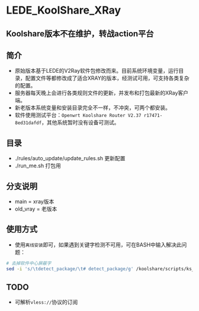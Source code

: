 # LEDE_KoolShare_XRay

## Koolshare版本不在维护，转战action平台

## 简介
* 原始版本基于LEDE的V2Ray软件包修改而来。目前系统环境变量，运行目录，配置文件等都修改成了适合XRAY的版本，经测试可用，可支持各类复杂的配置。
* 服务器每天晚上会进行各类规则文件的更新，并发布和打包最新的XRay客户端。
* 新老版本系统变量和安装目录完全不一样，不冲突，可两个都安装。
* 软件使用测试平台：`Openwrt Koolshare Router V2.37 r17471-8ed31dafdf`，其他系统暂时没有设备可测试。

## 目录
* ./rules/auto_update/update_rules.sh 更新配置
* ./run_me.sh 打包用

## 分支说明
* main = xray版本
* old_vray = 老版本

## 使用方式
* 使用`离线安装`即可，如果遇到关键字检测不可用，可在BASH中输入解决此问题：
```bash
# 去掉软件中心屏蔽字
sed -i 's/\tdetect_package/\t# detect_package/g' /koolshare/scripts/ks_tar_install.sh
```

## TODO
* 可解析`vless://`协议的订阅
